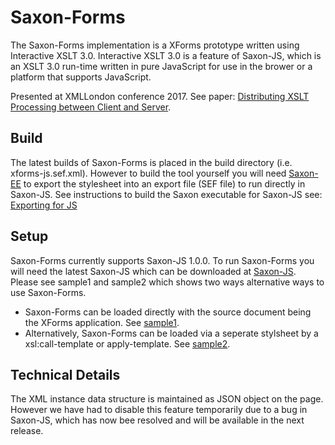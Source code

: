 Saxon-Forms
=========

The Saxon-Forms implementation is a XForms prototype written using Interactive XSLT 3.0. 
Interactive XSLT 3.0 is a feature of Saxon-JS, which is an XSLT 3.0 run-time written in pure JavaScript for use in the brower or a platform that supports JavaScript.

Presented at XMLLondon conference 2017. See paper: 
[Distributing XSLT Processing
between Client and Server](http://xmllondon.com/2017/xmllondon-2017-proceedings.pdf).

## Build

The latest builds of Saxon-Forms is placed in the build directory (i.e. xforms-js.sef.xml). However to build the tool yourself you will need [Saxon-EE](http://www.saxonica.com/download/download_page.xml) to export the stylesheet into an export file (SEF file) to run directly in Saxon-JS. See instructions to build the Saxon executable for Saxon-JS see: 
[Exporting for JS](http://www.saxonica.com/saxon-js/documentation/index.html#!starting/export) 


## Setup
Saxon-Forms currently supports Saxon-JS 1.0.0. To run Saxon-Forms you will need the latest Saxon-JS which can be downloaded at 
[Saxon-JS](http://www.saxonica.com/saxon-js/index.xml). Please see sample1 and sample2 which shows two ways alternative ways to use Saxon-Forms.

- Saxon-Forms can be loaded directly with the source document being the XForms application. See
[sample1](https://github.com/Saxonica/Saxon-Forms/tree/master/samples/sample1).
- Alternatively, Saxon-Forms can be loaded via a seperate stylsheet by a xsl:call-template or apply-template. See
[sample2](https://github.com/Saxonica/Saxon-Forms/tree/master/samples/sample2). 



## Technical Details

The XML instance data structure is maintained as JSON object on the page. However we have had to disable this feature temporarily due to a bug in Saxon-JS, which has now bee resolved and will be available in the next release.

